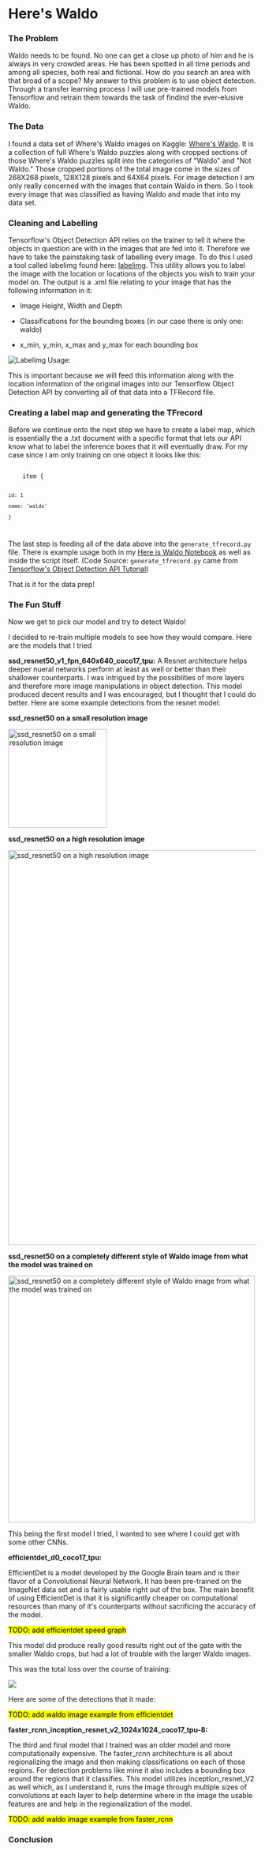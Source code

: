 # Here's Waldo

### The Problem

Waldo needs to be found. No one can get a close up photo of him and he is always in very crowded areas. He has been spotted in all time periods and among all species, both real and fictional. How do you search an area with that broad of a scope? My answer to this problem is to use object detection. Through a transfer learning process I will use pre-trained models from Tensorflow and retrain them towards the task of findind the ever-elusive Waldo. 

### The Data

I found a data set of Where's Waldo images on Kaggle: [Where's Waldo](https://www.kaggle.com/residentmario/wheres-waldo). It is a collection of full Where's Waldo puzzles along with cropped sections of those Where's Waldo puzzles split into the categories of "Waldo" and "Not Waldo." Those cropped portions of the total image come in the sizes of 268X268 pixels, 128X128 pixels and 64X64 pixels. For image detection I am only really concerned with the images that contain Waldo in them. So I took every image that was classified as having Waldo and made that into my data set. 

### Cleaning and Labelling
Tensorflow's Object Detection API relies on the trainer to tell it where the objects in question are with in the images that are fed into it. Therefore we have to take the painstaking task of labelling every image. To do this I used a tool called labelimg found here: [labelimg](https://github.com/tzutalin/labelImg). This utility allows you to label the image with the location or locations of the objects you wish to train your model on. The output is a .xml file relating to your image that has the following information in it:

- Image Height, Width and Depth

- Classifications for the bounding boxes (in our case there is only one: waldo)

- x_min, y_min, x_max and y_max for each bounding box

![Labelimg Usage:](https://github.com/scottwilliamhines/here_is_waldo/blob/main/visuals/labelimg_example.gif)

This is important because we will feed this information along with the location information of the original images into our Tensorflow Object Detection API by converting all of that data into a TFRecord file. 

### Creating a label map and generating the TFrecord

Before we continue onto the next step we have to create a label map, which is essentially the a .txt document with a specific format that lets our API know what to label the inference boxes that it will eventually draw. For my case since I am only training on one object it looks like this:

<code>
    item {
    
    id: 1
    
    name: 'waldo'
    
    } 
</code>

The last step is feeding all of the data above into the `generate_tfrecord.py` file. There is example usage both in my [Here is Waldo Notebook](https://github.com/scottwilliamhines/here_is_waldo/blob/main/tensorflow/here_is_waldo.ipynb) as well as inside the script itself. 
(Code Source: `generate_tfrecord.py` came from [Tensorflow's Object Detection API Tutorial](https://tensorflow-object-detection-api-tutorial.readthedocs.io/en/latest/training.html#training-the-model))

That is it for the data prep!

### The Fun Stuff

Now we get to pick our model and try to detect Waldo!

I decided to re-train multiple models to see how they would compare. Here are the models that I tried 

**ssd_resnet50_v1_fpn_640x640_coco17_tpu:**
A Resnet architecture helps deeper nueral networks perform at least as well or better than their shallower counterparts. I was intrigued by the possiblities of more layers and therefore more image manipulations in object detection. This model produced decent results and I was encouraged, but I thought that I could do better. Here are some example detections from the resnet model:

**ssd_resnet50 on a small resolution image**

<img src="https://github.com/scottwilliamhines/here_is_waldo/blob/main/tensorflow/workspace/exported_images/ssd_resnet_v1/waldo1_predict.png?raw=true"
     alt = "ssd_resnet50 on a small resolution image" 
     width = "200"/>

**ssd_resnet50 on a high resolution image**

 <img src="https://github.com/scottwilliamhines/here_is_waldo/blob/main/tensorflow/workspace/exported_images/ssd_resnet_v1/waldo108_predict.png?raw=true"
     alt = "ssd_resnet50 on a high resolution image" 
     width = "800"/>
     
**ssd_resnet50 on a completely different style of Waldo image from what the model was trained on**
 
 <img src="https://github.com/scottwilliamhines/here_is_waldo/blob/main/tensorflow/workspace/exported_images/ssd_resnet_v1/waldo_predict.png?raw=true"
     alt = "ssd_resnet50 on a completely different style of Waldo image from what the model was trained on" 
     width = "500"/>


This being the first model I tried, I wanted to see where I could get with some other CNNs. 

**efficientdet_d0_coco17_tpu:**

EfficientDet is a model developed by the Google Brain team and is their flavor of a Convolutional Neural Network. It has been pre-trained on the ImageNet data set and is fairly usable right out of the box. The main benefit of using EfficientDet is that it is significantly cheaper on computational resources than many of it's counterparts without sacrificing the accuracy of the model. 

<mark>TODO: add efficientdet speed graph</mark>

This model did produce really good results right out of the gate with the smaller Waldo crops, but had a lot of trouble with the larger Waldo images.

This was the total loss over the course of training:
<p><img src= 'https://github.com/scottwilliamhines/here_is_waldo/blob/main/visuals/efficientdet_d0_v1_tensorboard_visuals/Loss_total_loss.svg'></p>

Here are some of the detections that it made:

<mark>TODO: add waldo image example from efficientdet</mark>

**faster_rcnn_inception_resnet_v2_1024x1024_coco17_tpu-8:**

The third and final model that I trained was an older model and more computationally expensive. The faster_rcnn architechture is all about regionalizing the image and then making classifications on each of those regions. For detection problems like mine it also includes a bounding box around the regions that it classifies. This model utilizes inception_resnet_V2 as well which, as I understand it, runs the image through multiple sizes of convolutions at each layer to help determine where in the image the usable features are and help in the regionalization of the model. 

<mark>TODO: add waldo image example from faster_rcnn</mark>

### Conclusion 









